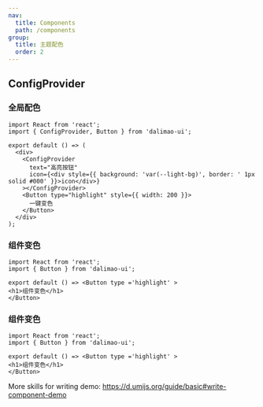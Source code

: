 ```yaml
---
nav:
  title: Components
  path: /components
group:
  title: 主题配色
  order: 2
---
```


## ConfigProvider

### 全局配色

```tsx
import React from 'react';
import { ConfigProvider, Button } from 'dalimao-ui';

export default () => (
  <div>
    <ConfigProvider
      text="高亮按钮"
      icon={<div style={{ background: 'var(--light-bg)', border: ' 1px solid #000' }}>icon</div>}
    ></ConfigProvider>
    <Button type="highlight" style={{ width: 200 }}>
      一键变色
    </Button>
  </div>
);
```

### 组件变色

```tsx
import React from 'react';
import { Button } from 'dalimao-ui';

export default () => <Button type ='highlight' >
<h1>组件变色</h1> 
</Button>
```


### 组件变色

```tsx
import React from 'react';
import { Button } from 'dalimao-ui';

export default () => <Button type ='highlight' >
<h1>组件变色</h1> 
</Button>
```

More skills for writing demo: https://d.umijs.org/guide/basic#write-component-demo
